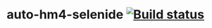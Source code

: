 # auto-hm4-selenide [![Build status](https://ci.appveyor.com/api/projects/status/5mdebab083y3efcq?svg=true)](https://ci.appveyor.com/project/albinamv/auto-hm4-selenide)

